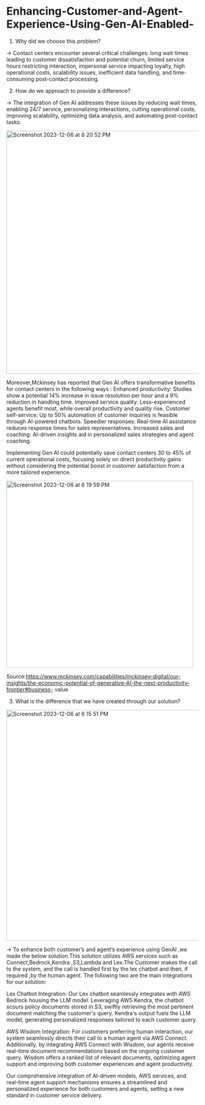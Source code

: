 # Enhancing-Customer-and-Agent-Experience-Using-Gen-AI-Enabled-

1) Why did we choose this problem?


-> Contact centers encounter several critical challenges: long wait times leading to customer dissatisfaction and potential churn, limited service hours 
   restricting interaction, impersonal service impacting loyalty, high operational costs, scalability issues, inefficient data handling, and time-consuming 
   post-contact processing. 

2) How do we approach to provide a difference?

-> The integration of Gen AI addresses these issues by reducing wait times, enabling 24/7 service, personalizing interactions, cutting operational costs, 
   improving scalability, optimizing data analysis, and automating post-contact tasks.


<img width="637" alt="Screenshot 2023-12-06 at 6 20 52 PM" src="https://github.com/HarshaPoda/Enhancing-Customer-and-Agent-Experience-Using-Gen-AI-Enabled-/assets/55397511/b35abbba-3ef2-4ae7-9ea8-d02008068eb7">

   Moreover,Mckinsey has reported that Gen AI offers transformative benefits for contact centers in the following ways : 
     Enhanced productivity: Studies show a potential 14% increase in issue resolution per hour and a 9% reduction in handling time. 
     Improved service quality: Less-experienced agents benefit most, while overall productivity and quality rise. 
     Customer self-service: Up to 50% automation of customer inquiries is feasible through AI-powered chatbots. 
     Speedier responses: Real-time AI assistance reduces response times for sales representatives. Increased sales and coaching: AI-driven insights aid in 
     personalized sales strategies and agent coaching.

   Implementing Gen AI could potentially save contact centers 30 to 45% of current operational costs, focusing solely on direct productivity gains without 
   considering the potential boost in customer satisfaction from a more tailored experience.

<img width="490" alt="Screenshot 2023-12-06 at 6 19 59 PM" src="https://github.com/HarshaPoda/Enhancing-Customer-and-Agent-Experience-Using-Gen-AI-Enabled-/assets/55397511/3a506e96-0cdc-4bb2-a9a5-be09df676f73">


   Source:https://www.mckinsey.com/capabilities/mckinsey-digital/our-insights/the-economic-potential-of-generative-AI-the-next-productivity-frontier#business- 
   value

3) What is the difference that we have created through our solution?


<img width="605" alt="Screenshot 2023-12-06 at 6 15 51 PM" src="https://github.com/HarshaPoda/Enhancing-Customer-and-Agent-Experience-Using-Gen-AI-Enabled-/assets/55397511/ac02585b-3c62-4711-af6e-013e90a01ee0">

-> To enhance both customer’s and agent’s experience using GenAI ,we made the below solution.This solution utilizes AWS services such as 
   Connect,Bedrock,Kendra ,S3,Lambda and Lex.The Customer makes the call to the system, and the call is handled first by the lex chatbot and then, if 
   required ,by the human agent. The following two are the main integrations for our solution:

   Lex Chatbot Integration: Our Lex chatbot seamlessly integrates with AWS Bedrock housing the LLM model. Leveraging AWS Kendra, the chatbot scours policy 
   documents stored in S3, swiftly retrieving the most pertinent document matching the customer's query. Kendra's output fuels the LLM model, generating 
   personalized responses tailored to each customer query. 

   AWS Wisdom Integration: For customers preferring human interaction, our system seamlessly directs their call to a human agent via AWS Connect. 
   Additionally, by integrating AWS Connect with Wisdom, our agents receive real-time document recommendations based on the ongoing customer query. Wisdom 
   offers a ranked list of relevant documents, optimizing agent support and improving both customer experiences and agent productivity. 

   Our comprehensive integration of AI-driven models, AWS services, and real-time agent support mechanisms ensures a streamlined and personalized experience 
   for both customers and agents, setting a new standard in customer service delivery.     

